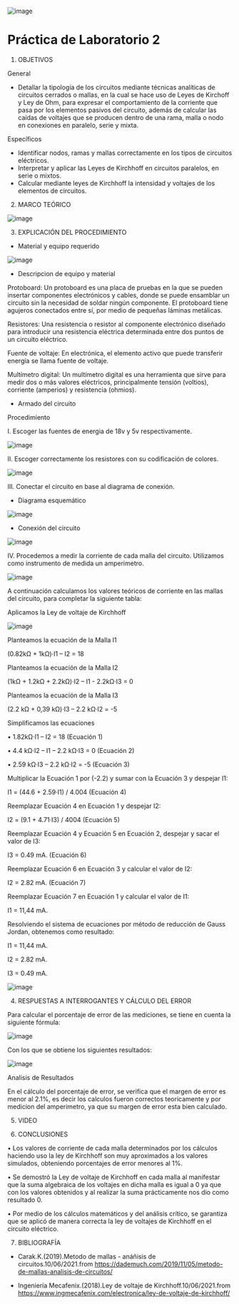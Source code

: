 ![image](https://user-images.githubusercontent.com/84390820/121572442-d0a57780-c9e9-11eb-8dd4-14f9354a6f6d.png)

# Práctica de Laboratorio 2

1. OBJETIVOS

General

* Detallar la tipología de los circuitos mediante técnicas analíticas de circuitos cerrados o mallas, en la cual se hace uso de Leyes de Kirchoff y Ley de Ohm, para expresar el comportamiento de la corriente que pasa por los elementos pasivos del circuito, además de calcular las caídas de voltajes que se producen dentro de una rama, malla o nodo en conexiones en paralelo, serie y mixta.  

Específicos

* Identificar nodos, ramas y mallas correctamente en los tipos de circuitos eléctricos.
* Interpretar y aplicar las Leyes de Kirchhoff en circuitos paralelos, en serie o mixtos.
* Calcular mediante leyes de Kirchhoff la intensidad y voltajes de los elementos de circuitos.

2. MARCO TEÓRICO

![image](https://user-images.githubusercontent.com/85137398/121629514-f4e07300-ca40-11eb-8f37-d9dc20317286.png)

3. EXPLICACIÓN DEL PROCEDIMIENTO

* Material y equipo requerido

![image](https://user-images.githubusercontent.com/85137398/121629786-8bad2f80-ca41-11eb-8c22-37f5822e950c.png)

* Descripcion de equipo y material

Protoboard: Un protoboard es una placa de pruebas en la que se pueden insertar componentes electrónicos y cables, donde se puede ensamblar un circuito sin la necesidad de soldar ningún componente. El protoboard tiene agujeros conectados entre sí, por medio de pequeñas láminas metálicas.

Resistores: Una resistencia o resistor al componente electrónico diseñado para introducir una resistencia eléctrica determinada entre dos puntos de un circuito eléctrico.

Fuente de voltaje: En electrónica, el elemento activo que puede transferir energía se llama fuente de voltaje.

Multímetro digital: Un multímetro digital es una herramienta que sirve para medir dos o más valores eléctricos, principalmente tensión (voltios), corriente (amperios) y resistencia (ohmios).

* Armado del circuito

Procedimiento

I. Escoger las fuentes de energia de 18v y 5v respectivamente.

![image](https://user-images.githubusercontent.com/85137398/121630400-afbd4080-ca42-11eb-9be2-7f3fa43c8902.png)

II. Escoger correctamente los resistores con su codificación de colores.

![image](https://user-images.githubusercontent.com/85137398/121630515-eabf7400-ca42-11eb-8084-eb3a272bf587.png)

III. Conectar el circuito en base al diagrama de conexión.

* Diagrama esquemático

![image](https://user-images.githubusercontent.com/85137398/121630611-12aed780-ca43-11eb-82db-47217e2cd336.png)

* Conexión del circuito

![image](https://user-images.githubusercontent.com/85137398/121630859-910b7980-ca43-11eb-9a13-c3c1e66a569c.png)

IV. Procedemos a medir la corriente de cada malla del circuito. Utilizamos como instrumento de medida un amperimetro.

![image](https://user-images.githubusercontent.com/85137398/121644121-3deff180-ca58-11eb-972d-4b9675b4d0da.png)

A continuación calculamos los valores teóricos de corriente en las mallas del circuito, para completar la siguiente tabla:

Aplicamos la Ley de voltaje de Kirchhoff 

![image](https://user-images.githubusercontent.com/85137398/121634958-15adc600-ca4b-11eb-86c5-eeaf52a14517.png)

Planteamos la ecuación de la Malla I1

(0.82kΩ + 1kΩ)·I1 – I2 = 18

Planteamos la ecuación de la Malla I2

(1kΩ + 1.2kΩ + 2.2kΩ)·I2 – I1 - 2.2kΩ·I3 = 0

Planteamos la ecuación de la Malla I3

(2.2 kΩ + 0,39 kΩ)·I3 – 2.2 kΩ·I2 = -5

Simplificamos las ecuaciones

•	1.82kΩ·I1 – I2 = 18 (Ecuación 1)

•	4.4 kΩ·I2 – I1 – 2.2 kΩ·I3 = 0 (Ecuación 2)

•	2.59 kΩ·I3 – 2.2 kΩ·I2 = -5 (Ecuación 3)

Multiplicar la Ecuación 1 por (-2.2) y sumar con la Ecuación 3 y despejar I1:

I1 = (44.6 + 2.59·I1) / 4.004 (Ecuación 4)

Reemplazar Ecuación 4 en Ecuación 1 y despejar I2:

I2 = (9.1 + 4.71·I3) / 4004 (Ecuación 5)

Reemplazar Ecuación 4 y Ecuación 5 en Ecuación 2, despejar y sacar el valor de I3:

I3 = 0.49 mA. (Ecuación 6)

Reemplazar Ecuación 6 en Ecuación 3 y calcular el valor de I2:

I2 = 2.82 mA. (Ecuación 7)

Reemplazar Ecuación 7 en Ecuación 1 y calcular el valor de I1:

I1 = 11,44 mA.

Resolviendo el sistema de ecuaciones por método de reducción de Gauss Jordan, obtenemos como resultado:

I1 = 11,44 mA.

I2 = 2.82 mA. 

I3 = 0.49 mA.

![image](https://user-images.githubusercontent.com/85137398/121644557-c5d5fb80-ca58-11eb-9168-bf8e9cd7f328.png)

4. RESPUESTAS A INTERROGANTES Y CÁLCULO DEL ERROR

Para calcular el porcentaje de error de las mediciones, se tiene en cuenta la siguiente fórmula:

![image](https://user-images.githubusercontent.com/85137398/121631171-2e66ad80-ca44-11eb-8e72-d3a386c3d334.png)

Con los que se obtiene los siguientes resultados:

![image](https://user-images.githubusercontent.com/85137398/121646611-1f3f2a00-ca5b-11eb-9d38-f7cbd2396468.png)

Analisis de Resultados 

En el cálculo del porcentaje de error, se verifica que el margen de error es menor al 2.1%, es decir los calculos fueron correctos teoricamente y por medicion del amperimetro, ya que su margen de error esta bien calculado.

5. VIDEO

6. CONCLUSIONES

•	Los valores de corriente de cada malla determinados por los cálculos haciendo uso la ley de Kirchhoff son muy aproximados a los valores simulados, obteniendo porcentajes de error menores al 1%.

•	Se demostró la Ley de voltaje de Kirchhoff en cada malla al manifestar que la suma algebraica de los voltajes en dicha malla es igual a 0 ya que con los valores obtenidos y al realizar la suma prácticamente nos dio como resultado 0.

•	Por medio de los cálculos matemáticos y del análisis crítico, se garantiza que se aplicó de manera correcta la ley de voltajes de Kirchhoff en el circuito eléctrico.


7. BIBLIOGRAFÍA

* Carak.K.(2019).Metodo de mallas - anáñisis de circuitos.10/06/2021.from https://dademuch.com/2019/11/05/metodo-de-mallas-analisis-de-circuitos/

* Ingeniería Mecafenix.(2018).Ley de voltaje de Kirchhoff.10/06/2021.from https://www.ingmecafenix.com/electronica/ley-de-voltaje-de-kirchhoff/





